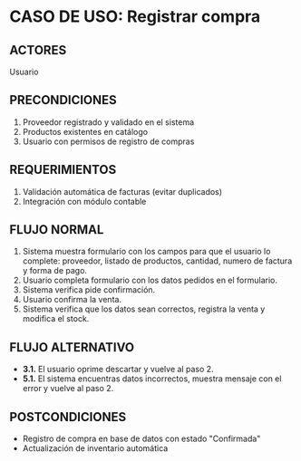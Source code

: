 # CASO DE USO: Registrar compra

## ACTORES 
Usuario

## PRECONDICIONES  
1. Proveedor registrado y validado en el sistema  
2. Productos existentes en catálogo  
3. Usuario con permisos de registro de compras  

## REQUERIMIENTOS  
1. Validación automática de facturas (evitar duplicados)  
2. Integración con módulo contable  

## FLUJO NORMAL  
1. Sistema muestra formulario con los campos para que el usuario lo complete: proveedor, listado de productos, cantidad, numero de factura y forma de pago.
2. Usuario completa formulario con los datos pedidos en el formulario.
3. Sistema verifica pide confirmación.
4. Usuario confirma la venta.
5. Sistema verifica que los datos sean correctos, registra la venta y modifica el stock.

## FLUJO ALTERNATIVO  
- **3.1.** El usuario oprime descartar y vuelve al paso 2.
- **5.1.** El sistema encuentras datos incorrectos, muestra mensaje con el error y vuelve al paso 2.

## POSTCONDICIONES
- Registro de compra en base de datos con estado "Confirmada"  
- Actualización de inventario automática  
